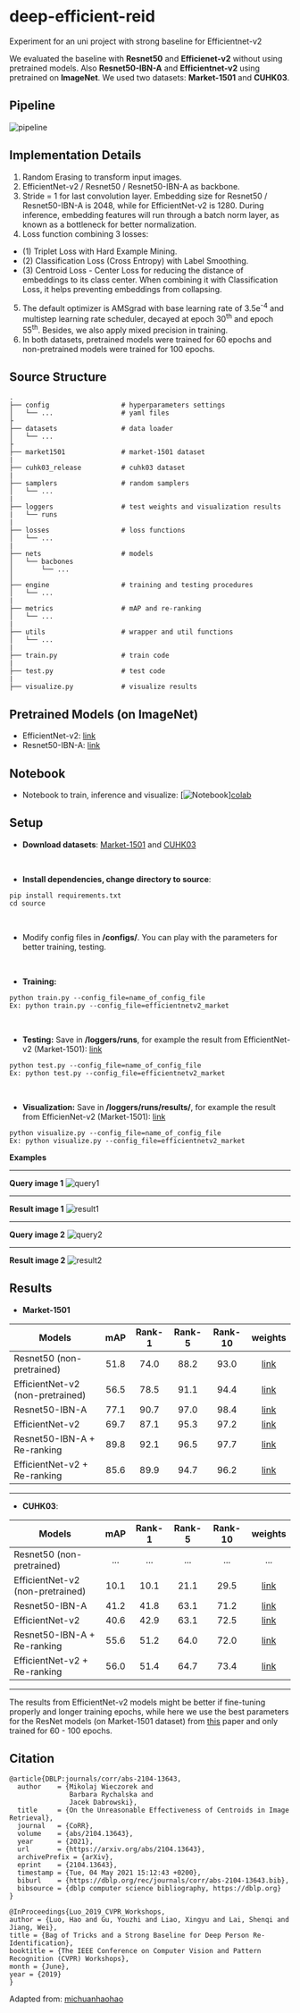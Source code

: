 # **deep-efficient-reid**
Experiment for an uni project with strong baseline for Efficientnet-v2

We evaluated the baseline with **Resnet50** and **Efficienet-v2** without using pretrained models. Also **Resnet50-IBN-A** and **Efficientnet-v2** using pretrained on **ImageNet**. We used two datasets: **Market-1501** and **CUHK03**.

## **Pipeline**
![pipeline](assets/pipeline/pipeline.png)

## **Implementation Details**
1. Random Erasing to transform input images.
2. EfficientNet-v2 / Resnet50 / Resnet50-IBN-A as backbone. 
3. Stride = 1 for last convolution layer. Embedding size for Resnet50 / Resnet50-IBN-A is 2048, while for EfficientNet-v2 is 1280. During inference, embedding features will run through a batch norm layer, as known as a bottleneck for better normalization.
4. Loss function combining 3 losses:
- (1) Triplet Loss with Hard Example Mining.
- (2) Classification Loss (Cross Entropy) with Label Smoothing.
- (3) Centroid Loss - Center Loss for reducing the distance of embeddings to its class center. When combining it with Classification Loss, it helps preventing embeddings from collapsing.
5. The default optimizer is AMSgrad with base learning rate of 3.5e<sup>-4</sup> and multistep learning rate scheduler, decayed at epoch 30<sup>th</sup> and epoch 55<sup>th</sup>. Besides, we also apply mixed precision in training. 
6. In both datasets, pretrained models were trained for 60 epochs and non-pretrained models were trained for 100 epochs.

## **Source Structure**
```
.
├── config                  # hyperparameters settings
│   └── ...                 # yaml files
├
├── datasets                # data loader
│   └── ...           
├
├── market1501              # market-1501 dataset
|
├── cuhk03_release          # cuhk03 dataset
|
├── samplers                # random samplers
│   └── ...
|
├── loggers                 # test weights and visualization results      
|   └── runs
|   
├── losses                  # loss functions
│   └── ...   
|
├── nets                    # models
│   └── bacbones            
│       └── ... 
│   
├── engine                  # training and testing procedures
│   └── ...    
|
├── metrics                 # mAP and re-ranking
│   └── ...   
|
├── utils                   # wrapper and util functions 
│   └── ...
|
├── train.py                # train code 
|
├── test.py                 # test code 
|
├── visualize.py            # visualize results 
```

## **Pretrained Models (on ImageNet)**
- EfficientNet-v2: [link](https://drive.google.com/file/d/1rTYuStYA64U1qb7uC-h8DOhv99Ztxaxz/view?usp=sharing)
- Resnet50-IBN-A: [link](https://drive.google.com/file/d/162_RPNfOguXy21nrYZZSvEtex9ombYtq/view?usp=sharing)

## **Notebook**
- Notebook to train, inference and visualize: [![Notebook](https://colab.research.google.com/assets/colab-badge.svg)][colab](https://colab.research.google.com/drive/1a-63lIx3mIU53C8aw1SU8l_GO_cackPX?usp=sharing)

## **Setup**
- **Download datasets**: [Market-1501](https://drive.google.com/drive/folders/1-mmpjM3u8E5Mycdo2L4U6g_pHTpfIicf?usp=sharing) and [CUHK03](https://drive.google.com/drive/folders/1-1KfDFaZL2-I_xOOp1q3V0dkMdIcjBTS?usp=sharing)

<br/>

- **Install dependencies, change directory to source**:

```
pip install requirements.txt
cd source
```

<br/>

- Modify config files in **/configs/**. You can play with the parameters for better training, testing.

<br/>

- **Training:**

```
python train.py --config_file=name_of_config_file
Ex: python train.py --config_file=efficientnetv2_market
```

<br />

- **Testing:**
Save in **/loggers/runs**, for example the result from EfficientNet-v2 (Market-1501): [link](https://drive.google.com/drive/folders/1CPTzKS5tUu8fbDwwbA6E9xtXjtiKw_Lk?usp=sharing)
```
python test.py --config_file=name_of_config_file
Ex: python test.py --config_file=efficientnetv2_market
```

<br/>

- **Visualization:**
Save in **/loggers/runs/results/**, for example the result from EfficienNet-v2 (Market-1501): [link](https://drive.google.com/drive/folders/1-4VRRCPlKk75nP1RVhI5itfrLbNZlPdR?usp=sharing)
```
python visualize.py --config_file=name_of_config_file
Ex: python visualize.py --config_file=efficientnetv2_market
```

**Examples**

---

**Query image 1**
![query1](assets/queries/1498.jpg)

---

**Result image 1**
![result1](assets/results/1498-cammixed.png)

---

**Query image 2**
![query2](assets/queries/1491.jpg)

---

**Result image 2**
![result2](assets/results/1491-cammixed.png)

## **Results**

- **Market-1501**

| Models                           |  mAP  | Rank-1 | Rank-5 | Rank-10 |                                           weights                                            |
| -------------------------------- | :---: | :----: | :----: | :-----: | :------------------------------------------------------------------------------------------: |
| Resnet50 (non-pretrained)        | 51.8  |  74.0  |  88.2  |  93.0   | [link](https://drive.google.com/drive/folders/10_2UN6bWlwFhBUYI5W4lX42WD9SXqc13?usp=sharing) |
| EfficientNet-v2 (non-pretrained) | 56.5  |  78.5  |  91.1  |  94.4   | [link](https://drive.google.com/drive/folders/1ILqs0IHvpoLPqsyowsCpjFc7QnbCvaId?usp=sharing) |
| Resnet50-IBN-A                   | 77.1  |  90.7  |  97.0  |  98.4   | [link](https://drive.google.com/drive/folders/1hK5J_dugnNpVDGOwyjtAlC2e9FI49IUF?usp=sharing) |
| EfficientNet-v2                  | 69.7  |  87.1  |  95.3  |  97.2   | [link](https://drive.google.com/drive/folders/12GkEksady-gFMbNtEZCoeKlMSU2N7hNb?usp=sharing) |
| Resnet50-IBN-A + Re-ranking      | 89.8  |  92.1  |  96.5  |  97.7   | [link](https://drive.google.com/drive/folders/1hK5J_dugnNpVDGOwyjtAlC2e9FI49IUF?usp=sharing) |
| EfficientNet-v2 + Re-ranking     | 85.6  |  89.9  |  94.7  |  96.2   | [link](https://drive.google.com/drive/folders/12GkEksady-gFMbNtEZCoeKlMSU2N7hNb?usp=sharing) |


---

- **CUHK03**:

| Models                           |  mAP  | Rank-1 | Rank-5 | Rank-10 |                                           weights                                            |
| -------------------------------- | :---: | :----: | :----: | :-----: | :------------------------------------------------------------------------------------------: |
| Resnet50 (non-pretrained)        |  ...  |  ...   |  ...   |   ...   |                                             ...                                              |
| EfficientNet-v2 (non-pretrained) | 10.1  |  10.1  |  21.1  |  29.5   | [link](https://drive.google.com/drive/folders/1-VWk6zE1brYUj3T0qPe_U_UVv1YgyIhr?usp=sharing) |
| Resnet50-IBN-A                   | 41.2  |  41.8  |  63.1  |  71.2   | [link](https://drive.google.com/drive/folders/1sXEDH1unesIv88Xoop-g1HjhTOmJTuXt?usp=sharing) |
| EfficientNet-v2                  | 40.6  |  42.9  |  63.1  |  72.5   | [link](https://drive.google.com/drive/folders/1FlEO5ZCnYyTtR_7Bjacia1xghjAqeuNB?usp=sharing) |
| Resnet50-IBN-A + Re-ranking      | 55.6  |  51.2  |  64.0  |  72.0   | [link](https://drive.google.com/drive/folders/1sXEDH1unesIv88Xoop-g1HjhTOmJTuXt?usp=sharing) |
| EfficientNet-v2 + Re-ranking     | 56.0  |  51.4  |  64.7  |  73.4   | [link](https://drive.google.com/drive/folders/1FlEO5ZCnYyTtR_7Bjacia1xghjAqeuNB?usp=sharing) |

---

The results from EfficientNet-v2 models might be better if fine-tuning properly and longer training epochs, while here we use the best parameters for the ResNet models (on Market-1501 dataset) from [this](https://arxiv.org/pdf/2104.13643.pdf) paper and only trained for 60 - 100 epochs.

## **Citation**

```
@article{DBLP:journals/corr/abs-2104-13643,
  author    = {Mikolaj Wieczorek and
               Barbara Rychalska and
               Jacek Dabrowski},
  title     = {On the Unreasonable Effectiveness of Centroids in Image Retrieval},
  journal   = {CoRR},
  volume    = {abs/2104.13643},
  year      = {2021},
  url       = {https://arxiv.org/abs/2104.13643},
  archivePrefix = {arXiv},
  eprint    = {2104.13643},
  timestamp = {Tue, 04 May 2021 15:12:43 +0200},
  biburl    = {https://dblp.org/rec/journals/corr/abs-2104-13643.bib},
  bibsource = {dblp computer science bibliography, https://dblp.org}
}
```

```
@InProceedings{Luo_2019_CVPR_Workshops,
author = {Luo, Hao and Gu, Youzhi and Liao, Xingyu and Lai, Shenqi and Jiang, Wei},
title = {Bag of Tricks and a Strong Baseline for Deep Person Re-Identification},
booktitle = {The IEEE Conference on Computer Vision and Pattern Recognition (CVPR) Workshops},
month = {June},
year = {2019}
}
```

Adapted from: [michuanhaohao](https://github.com/michuanhaohao/reid-strong-baseline)

